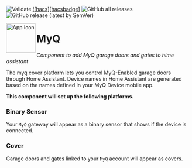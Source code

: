 ![Validate](https://github.com/ehendrix23/hass_myq/workflows/Validate/badge.svg)
[![hacs][hacsbadge]](hacs)
![GitHub all releases](https://img.shields.io/github/downloads/ehendrix23/hass_myq/total)
![GitHub release (latest by SemVer)](https://img.shields.io/github/downloads/ehendrix23/hass_myq/latest/total)

<img align="left" width="80" height="80" src="https://raw.githubusercontent.com/ehendrix23/hass_myq/master/icons/icon.png" alt="App icon">

# MyQ

_Component to add MyQ garage doors and gates to hime assistant_

The myq cover platform lets you control MyQ-Enabled garage doors through Home Assistant. Device names in Home Assistant are generated based on the names defined in your MyQ Device mobile app.

**This component will set up the following platforms.**

### Binary Sensor

Your `MyQ` gateway will appear as a binary sensor that shows if the device is connected.

### Cover

Garage doors and gates linked to your `MyQ` account will appear as covers.
